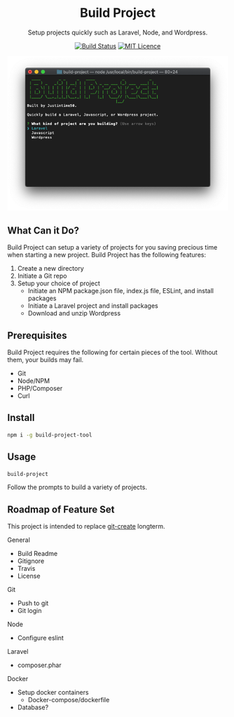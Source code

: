<div align="center">

# Build Project

Setup projects quickly such as Laravel, Node, and Wordpress.

[![Build Status](https://travis-ci.org/justintime50/build-project.svg?branch=master)](https://travis-ci.org/justintime50/build-project)
[![MIT Licence](https://badges.frapsoft.com/os/mit/mit.svg?v=103)](https://opensource.org/licenses/mit-license.php)

<img src="assets/showcase.png">

</div>

## What Can it Do?

Build Project can setup a variety of projects for you saving precious time when starting a new project. Build Project has the following features:

1. Create a new directory
1. Initiate a Git repo
1. Setup your choice of project
    - Initiate an NPM package.json file, index.js file, ESLint, and install packages
    - Initiate a Laravel project and install packages
    - Download and unzip Wordpress

## Prerequisites

Build Project requires the following for certain pieces of the tool. Without them, your builds may fail.

- Git
- Node/NPM
- PHP/Composer
- Curl

## Install

```bash
npm i -g build-project-tool
```

## Usage

```bash
build-project
```

Follow the prompts to build a variety of projects.

## Roadmap of Feature Set

This project is intended to replace [git-create](https://github.com/Justintime50/git-create) longterm.

General
- Build Readme
- Gitignore
- Travis
- License

Git
- Push to git
- Git login

Node
- Configure eslint

Laravel
- composer.phar

Docker
- Setup docker containers
    - Docker-compose/dockerfile
- Database?
